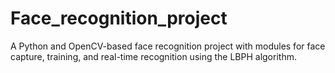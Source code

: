 # Face_recognition_project
A Python and OpenCV-based face recognition project with modules for face capture, training, and real-time recognition using the LBPH algorithm.
